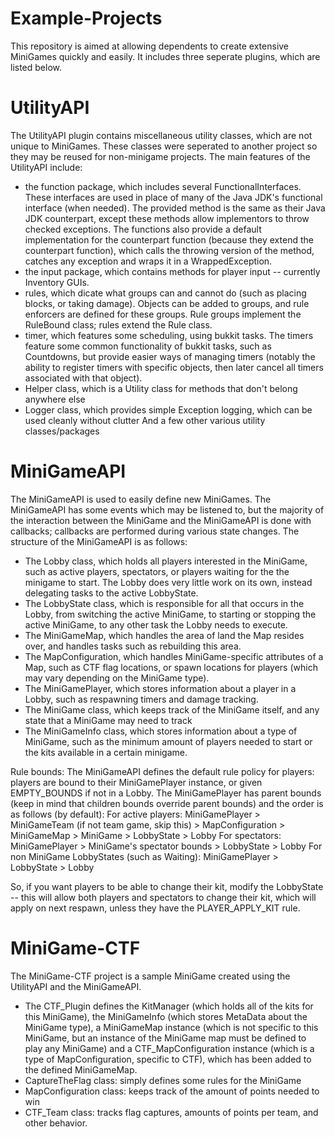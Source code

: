 # Example-Projects
This repository is aimed at allowing dependents to create extensive MiniGames quickly and easily. It includes three seperate plugins, which are listed below.

# UtilityAPI
The UtilityAPI plugin contains miscellaneous utility classes, which are not unique to MiniGames. These classes were seperated to another project so they may be reused for non-minigame projects. The main features of the UtilityAPI include:
 - the function package, which includes several FunctionalInterfaces. These interfaces are used in place of many of the Java JDK's functional interface (when needed). The provided method is the same as their Java JDK counterpart, except these methods allow implementors to throw checked exceptions. The functions also provide a default implementation for the counterpart function (because they extend the counterpart function), which calls the throwing version of the method, catches any exception and wraps it in a WrappedException.
 - the input package, which contains methods for player input -- currently Inventory GUIs.
 - rules, which dicate what groups can and cannot do (such as placing blocks, or taking damage). Objects can be added to groups, and rule enforcers are defined for these groups. Rule groups implement the RuleBound class; rules extend the Rule class.
 - timer, which features some scheduling, using bukkit tasks. The timers feature some common functionality of bukkit tasks, such as Countdowns, but provide easier ways of managing timers (notably the ability to register timers with specific objects, then later cancel all timers associated with that object).
 - Helper class, which is a Utility class for methods that don't belong anywhere else
 - Logger class, which provides simple Exception logging, which can be used cleanly without clutter
 And a few other various utility classes/packages
 
 # MiniGameAPI
 The MiniGameAPI is used to easily define new MiniGames. The MiniGameAPI has some events which may be listened to, but the majority of the interaction between the MiniGame and the MiniGameAPI is done with callbacks; callbacks are performed during various state changes.
 The structure of the MiniGameAPI is as follows:
 - The Lobby class, which holds all players interested in the MiniGame, such as active players, spectators, or players waiting for the the minigame to start. The Lobby does very little work on its own, instead delegating tasks to the active LobbyState.
 - The LobbyState class, which is responsible for all that occurs in the Lobby, from switching the active MiniGame, to starting or stopping the active MiniGame, to any other task the Lobby needs to execute.
 - The MiniGameMap, which handles the area of land the Map resides over, and handles tasks such as rebuilding this area.
 - The MapConfiguration, which handles MiniGame-specific attributes of a Map, such as CTF flag locations, or spawn locations for players (which may vary depending on the MiniGame type).
 - The MiniGamePlayer, which stores information about a player in a Lobby, such as respawning timers and damage tracking.
 - The MiniGame class, which keeps track of the MiniGame itself, and any state that a MiniGame may need to track
 - The MiniGameInfo class, which stores information about a type of MiniGame, such as the minimum amount of players needed to start or the kits available in a certain minigame.
 
 Rule bounds:
 The MiniGameAPI defines the default rule policy for players: players are bound to their MiniGamePlayer instance, or given EMPTY_BOUNDS if not in a Lobby.
 The MiniGamePlayer has parent bounds (keep in mind that children bounds override parent bounds) and the order is as follows (by default):
 For active players:
 MiniGamePlayer > MiniGameTeam (if not team game, skip this) > MapConfiguration > MiniGameMap > MiniGame > LobbyState > Lobby
 For spectators:
 MiniGamePlayer > MiniGame's spectator bounds > LobbyState > Lobby
 For non MiniGame LobbyStates (such as Waiting):
 MiniGamePlayer > LobbyState > Lobby
 
 So, if you want players to be able to change their kit, modify the LobbyState -- this will allow both players and spectators to change their kit, which will apply on next respawn, unless they have the PLAYER_APPLY_KIT rule.
 
 # MiniGame-CTF
 The MiniGame-CTF project is a sample MiniGame created using the UtilityAPI and the MiniGameAPI.
 - The CTF_Plugin defines the KitManager (which holds all of the kits for this MiniGame), the MiniGameInfo (which stores MetaData about the MiniGame type), a MiniGameMap instance (which is not specific to this MiniGame, but an instance of the MiniGame map must be defined to play any MiniGame) and a CTF_MapConfiguration instance (which is a type of MapConfiguration, specific to CTF), which has been added to the defined MiniGameMap.
- CaptureTheFlag class: simply defines some rules for the MiniGame
- MapConfiguration class: keeps track of the amount of points needed to win
- CTF_Team class: tracks flag captures, amounts of points per team, and other behavior.
